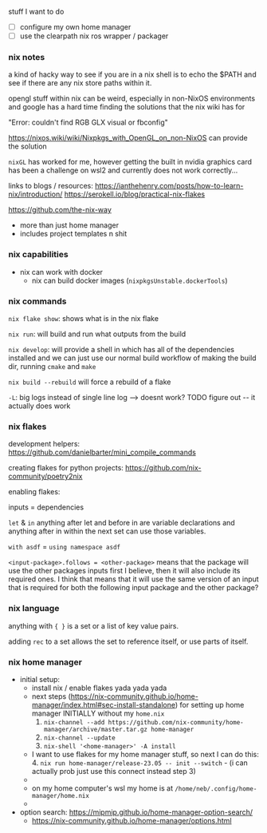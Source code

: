 stuff I want to do
- [ ] configure my own home manager
- [ ] use the clearpath nix ros wrapper / packager

### nix notes

a kind of hacky way to see if you are in a nix shell is to echo the $PATH and see if there are any nix store paths within it.

opengl stuff within nix can be weird, especially in non-NixOS environments and google has a hard time finding the solutions that the nix wiki has for 

"Error: couldn't find RGB GLX visual or fbconfig"

https://nixos.wiki/wiki/Nixpkgs_with_OpenGL_on_non-NixOS can provide the solution

`nixGL` has worked for me, however getting the built in nvidia graphics card has been a challenge on wsl2 and currently does not work correctly...


links to blogs / resources:
https://ianthehenry.com/posts/how-to-learn-nix/introduction/
https://serokell.io/blog/practical-nix-flakes

https://github.com/the-nix-way
- more than just home manager
- includes project templates n shit
### nix capabilities
- nix can work with docker
    - nix can build docker images (`nixpkgsUnstable.dockerTools`)
### nix commands
`nix flake show`: shows what is in the nix flake

`nix run`: will build and run what outputs from the build

`nix develop`: will provide a shell in which has all of the dependencies installed and we can just use our normal build workflow of making the build dir, running `cmake` and `make`

`nix build --rebuild` will force a rebuild of a flake

`-L`: big logs instead of single line log --> doesnt work? TODO figure out
    -- it actually does work

### nix flakes

development helpers:
https://github.com/danielbarter/mini_compile_commands

creating flakes for python projects:
https://github.com/nix-community/poetry2nix


enabling flakes:

inputs = dependencies

`let` & `in`
anything after let and before in are variable declarations and anything after in within the next set can use those variables.

`with asdf` = `using namespace asdf`

`<input-package>.follows = <other-package>` means that the package will use the other packages inputs first I believe, then it will also include its required ones. I think that means that it will use the same version of an input that is required for both the following input package and the other package?

### nix language

anything with `{ }` is a set or a list of key value pairs.

adding `rec` to a set allows the set to reference itself, or use parts of itself.   


### nix home manager
- initial setup:
	- install nix / enable flakes yada yada yada
	- next steps (https://nix-community.github.io/home-manager/index.html#sec-install-standalone) for setting up home manager INITIALLY without my `home.nix`
		1. `nix-channel --add https://github.com/nix-community/home-manager/archive/master.tar.gz home-manager`
		2. `nix-channel --update`
		3. `nix-shell '<home-manager>' -A install`
	- I want to use flakes for my home manager stuff, so next I can do this:
		4. `nix run home-manager/release-23.05 -- init --switch`
			- (i can actually prob just use this connect instead step 3)
	- 
	- on my home computer's wsl my home is at `/home/neb/.config/home-manager/home.nix`
	- 
- option search: https://mipmip.github.io/home-manager-option-search/
	- https://nix-community.github.io/home-manager/options.html